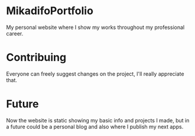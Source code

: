 # MikadifoPortfolio
My personal website where I show my works throughout my professional career.

# Contribuing
Everyone can freely suggest changes on the project, I'll really appreciate that.

# Future
Now the website is static showing my basic info and projects I made, but in a future could be a personal blog and also where I publish my next apps.
